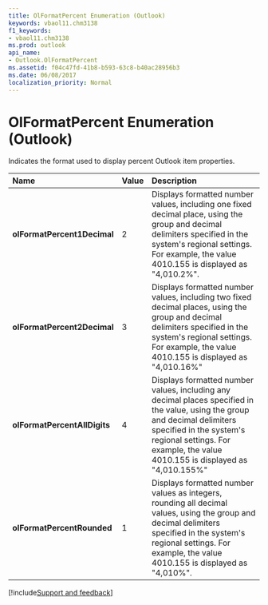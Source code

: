```yaml
---
title: OlFormatPercent Enumeration (Outlook)
keywords: vbaol11.chm3138
f1_keywords:
- vbaol11.chm3138
ms.prod: outlook
api_name:
- Outlook.OlFormatPercent
ms.assetid: f04c47fd-41b8-b593-63c8-b40ac28956b3
ms.date: 06/08/2017
localization_priority: Normal
---
```



# OlFormatPercent Enumeration (Outlook)

Indicates the format used to display percent Outlook item properties.



|Name|Value|Description|
|:-----|:-----|:-----|
| **olFormatPercent1Decimal**|2|Displays formatted number values, including one fixed decimal place, using the group and decimal delimiters specified in the system's regional settings. For example, the value 4010.155 is displayed as "4,010.2%".|
| **olFormatPercent2Decimal**|3|Displays formatted number values, including two fixed decimal places, using the group and decimal delimiters specified in the system's regional settings. For example, the value 4010.155 is displayed as "4,010.16%"|
| **olFormatPercentAllDigits**|4|Displays formatted number values, including any decimal places specified in the value, using the group and decimal delimiters specified in the system's regional settings. For example, the value 4010.155 is displayed as "4,010.155%"|
| **olFormatPercentRounded**|1|Displays formatted number values as integers, rounding all decimal values, using the group and decimal delimiters specified in the system's regional settings. For example, the value 4010.155 is displayed as "4,010%". |

[!include[Support and feedback](~/includes/feedback-boilerplate.md)]
